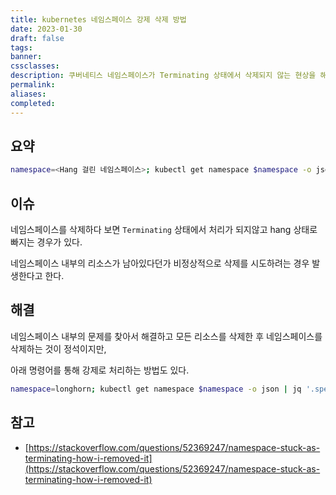 ```yaml
---
title: kubernetes 네임스페이스 강제 삭제 방법
date: 2023-01-30
draft: false
tags: 
banner: 
cssclasses: 
description: 쿠버네티스 네임스페이스가 Terminating 상태에서 삭제되지 않는 현상을 해결한다.
permalink: 
aliases: 
completed:
---
```

## 요약

```Bash
namespace=<Hang 걸린 네임스페이스>; kubectl get namespace $namespace -o json | jq '.spec.finalizers= []' | kubectl replace --raw "/api/v1/namespaces/$namespace/finalize" -f -
```

## 이슈

네임스페이스를 삭제하다 보면 `Terminating` 상태에서 처리가 되지않고 hang 상태로 빠지는 경우가 있다.

네임스페이스 내부의 리소스가 남아있다던가 비정상적으로 삭제를 시도하려는 경우 발생한다고 한다.

  

## 해결

네임스페이스 내부의 문제를 찾아서 해결하고 모든 리소스를 삭제한 후 네임스페이스를 삭제하는 것이 정석이지만,

아래 명령어를 통해 강제로 처리하는 방법도 있다.

  

```Bash
namespace=longhorn; kubectl get namespace $namespace -o json | jq '.spec.finalizers= []' | kubectl replace --raw "/api/v1/namespaces/$namespace/finalize" -f -
```

  

## 참고

- [https://stackoverflow.com/questions/52369247/namespace-stuck-as-terminating-how-i-removed-it](https://stackoverflow.com/questions/52369247/namespace-stuck-as-terminating-how-i-removed-it)
